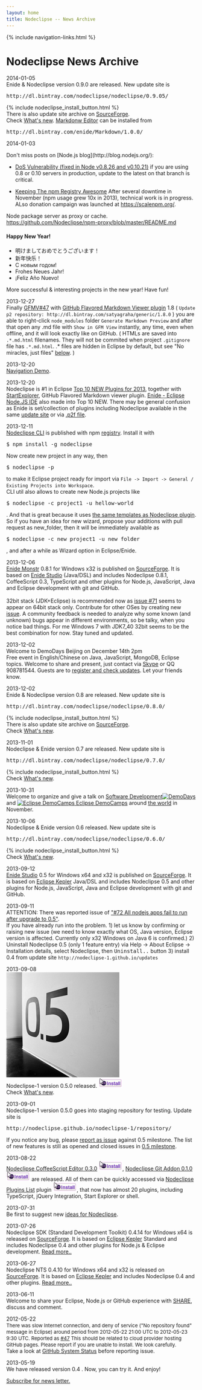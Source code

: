 ```yaml
---
layout: home
title: Nodeclipse -- News Archive
---
```


{% include navigation-links.html %}

# Nodeclipse News Archive

<p></p>

<p>	
	2014-01-05<br/>
	Enide & Nodeclipse version 0.9.0 are released. New update site is 
	<pre>http://dl.bintray.com/nodeclipse/nodeclipse/0.9.05/</pre>
	{% include nodeclipse_install_button.html %}</br>
	There is also update site archive on <a href="http://sourceforge.net/projects/nodeclipse">SourceForge</a>.<br/>
	Check <a href="/history">What's new</a>.
	<a href="/enide/tools/markdowneditor">Markdonw Editor</a> can be installed from
	<pre>http://dl.bintray.com/enide/Markdown/1.0.0/</pre>
</p>
<p>	
	2014-01-03<br/>
</p>
Don't miss posts on [Node.js blog](http://blog.nodejs.org/):

- [DoS Vulnerability (fixed in Node v0.8.26 and v0.10.21)](http://blog.nodejs.org/2013/10/22/cve-2013-4450-http-server-pipeline-flood-dos/)
 if you are using 0.8 or 0.10 servers in production, update to the latest on that branch is critical.
 
- [Keeping The npm Registry Awesome](http://blog.nodejs.org/2013/11/26/npm-post-mortem/) 
 After several downtime in November (npm usage grew 10x in 2013), technical work is in progress.
 ALso donation campaign was launched at <https://scalenpm.org/>.
 
 
Node package server as proxy or cache.
<https://github.com/Nodeclipse/npm-proxy/blob/master/README.md>

<p></p>
	<h4>Happy New Year!</h4>
	<ul>
		<li>明けましておめでとうございます！</li>
		<li>新年快乐！</li>
		<li>С новым годом!</li>
		<li>Frohes Neues Jahr!</li>
		<li>¡Feliz Año Nuevo!</li>
	</ul>
	<p>More successful & interesting projects in the new year! Have fun!        		
</p>

<p>
	2013-12-27<br/>
	Finally 
	<a href="https://github.com/satyagraha/gfm_viewer/issues/47">GFMV#47</a>				
	with <a href="/enide/tools/gfmv">GitHub Flavored Markdown Viewer plugin</a> 1.8 
	( <code>Update p2 repository: http://dl.bintray.com/satyagraha/generic/1.8.0</code> )
	you are  able to right-click 
	<code>node_modules</code> folder <code>Generate Markdown Preview</code>					
	and after that open any .md file with <code>Show in GFM View</code> instantly, any time, 
	even when offline, and it will look exactly like on GitHub.
	( HTMLs are saved into <code>.*.md.html</code> filenames.
	They will not be commited when project
	<code>.gitignore</code> file has <code>.*.md.html</code>.
	.* files are hidden in Eclipse by default, but see "No miracles, just files" <a href="/#usage">below</a>. )
</p>
<p>
	2013-12-20<br/>
	<a href="/demos/navigation">Navigation Demo</a>.
</p>
<p>
	2013-12-20<br/>
	Nodeclipse is #1 in Eclipse
	<a href="http://www.eclipse.org/community/eclipse_newsletter/2013/december/article2.php">Top 10 NEW Plugins for 2013</a>,
	together with <a href="/enide/tools/startexplorer">StartExplorer</a>, GitHub Flavored Markdown viewer plugin.
	<a href="/enide">Enide - Eclipse Node.JS IDE</a> also made into Top 10 NEW. There may be general confusion 
	as Enide is set/collection of plugins including Nodeclipse available in the same 
	<a href="http://www.nodeclipse.org/updates/">update site</a>
	or via <a href="http://marketplace.eclipse.org/content/enide-eclipse-nodejs-ide">.p2f file</a>.
</p>
<p>
	2013-12-11<br/>
	<a href="https://github.com/Nodeclipse/nodeclipse-1/tree/master/org.nodeclipse.ui/templates">Nodeclipse CLI</a> is published with npm  
	<a href="https://npmjs.org/package/nodeclipse">registry</a>.
	Install it with <pre>$ npm install -g nodeclipse</pre>
	Now create new project in any way, then <pre>$ nodeclipse -p</pre> to make it Eclipse project ready for import
	via <code>File -> Import -> General / Existing Projects into Workspace</code>.</br>
	CLI util also allows to create new Node.js projects like <pre>$ nodeclipse -c project1 -u hellow-world</pre>.
	And that is great because it uses 
	<a href="https://github.com/Nodeclipse/nodeclipse-1/tree/master/org.nodeclipse.ui/templates">the same templates as Nodeclipse plugin</a>.
	So if you have an idea for new wizard, propose your additions with pull request as new_folder,
	then it will be immediately available as <pre>$ nodeclipse -c new_project1 -u new_folder</pre>,
	and after a while as Wizard option in Eclipse/Enide. 
</p>
<p>
	2013-12-06<br/>
	<a href="/enide/monster/">Enide Monstr</a> 0.8.1 for Windows x32 is published on 
	<a href="https://sourceforge.net/projects/nodeclipse/files/Enide-Monstr/">SourceForge</a>.
	It is based on <a href="/enide/studio/">Enide Studio</a> (Java/DSL)
	and includes Nodeclipse 0.8.1, CoffeeScript 0.3, TypeScript and other plugins for Node.js, JavaScript,
	Java and Eclipse development with git and GitHub.<br/>
	<br/>
	32bit stack (JDK+Eclipse) is recommended now as <a href="https://github.com/Nodeclipse/nodeclipse-1/issues/71">issue #71</a>
	seems to appear on 64bit stack only. Contribute for other OSes by creating new
	<a href="https://github.com/Nodeclipse/nodeclipse-1/issues">issue</a>. 
	A community feedback is needed to analyze why
	some known (and unknown) bugs appear in different environments, so be talky, when you notice bad things. 
	For me Windows 7 with JDK7_40 32bit seems to be the best combination for now. 
	Stay tuned and updated.
</p>
<p>	
	2013-12-02<br/>
	Welcome to DemoDays Beijing on December 14th 2pm</br>
	Free event in English/Chinese on Java, JavaScript, MongoDB, Eclipse topics.
	Welcome to share and present, just contact via 
	<a href="callto://pverest">Skype</a> or QQ 908781544. 
	Guests are to <a href="https://yoopay.cn/event/76967677">register and check updates</a>.
	Let your friends know. 
</p>
<p>	
	2013-12-02<br/>
	Enide & Nodeclipse version 0.8 are released. New update site is 
	<pre>http://dl.bintray.com/nodeclipse/nodeclipse/0.8.0/</pre>
	{% include nodeclipse_install_button.html %}</br>
	There is also update site archive on <a href="http://sourceforge.net/projects/nodeclipse/files">SourceForge</a>.
  			<br/>
	Check <a href="/history">What's new</a>.
</p>
<p>	
	2013-11-01<br/>
	Nodeclipse & Enide version 0.7 are released. New update site is 
	<pre>http://dl.bintray.com/nodeclipse/nodeclipse/0.7.0/</pre>
	{% include nodeclipse_install_button.html %}
  			<br/>
	Check <a href="/history">What's new</a>.
</p>
<p>	
	2013-10-31<br/>
	Welcome to organize and give a talk on 
	<a href="http://demodays.github.io">Software Development<img alt="DemoDays" src="http://demodays.github.io/img/logo.png"></a>
	and <a href="http://wiki.eclipse.org/Eclipse_DemoCamps_November_2013">
	<img alt="Eclipse DemoCamps" src="http://wiki.eclipse.org/images/b/b7/Eclipse_DemoCamp_New.jpg" height="40" width="50">
	Eclipse DemoCamps</a> around 
	<a href="http://events.eclipse.org/">the world</a> in November.
</p>
<p>	
	2013-10-06<br/>
	Nodeclipse & Enide version 0.6 released. New update site is 
	<pre>http://dl.bintray.com/nodeclipse/nodeclipse/0.6.0/</pre>
	{% include nodeclipse_install_button.html %}
  			<br/>
	Check <a href="/history">What's new</a>.
</p>
<p>
	2013-09-12<br/>
	<a href="/enide/studio/">Enide Studio</a> 0.5 for Windows x64 and x32 is published on 
	<a href="https://sourceforge.net/projects/nodeclipse/files/Enide-Studio/">SourceForge</a>.
	It is based on <a href="http://www.eclipse.org/kepler/">Eclipse Kepler</a> Java/DSL
	and includes Nodeclipse 0.5 and other plugins for Node.js, JavaScript,
	Java and Eclipse development with git and GitHub.
</p>
<p>
	2013-09-11<br/>
	ATTENTION: There was reported issue of 
	<a href="https://github.com/Nodeclipse/nodeclipse-1/issues/72">"#72 All nodejs apps fail to run after upgrade to 0.5"</a>.
	<br/>
	If you have already run into the problem. 1) let us know by confirming or raising new issue (we need to know exactly
	 what OS, Java version, Eclipse version is affected. Currently only x32 Windows on Java 6 is confirmed.)
	2) Uninstall Nodeclipse 0.5 (only 1 feature entry) via 
	Help -> About Eclipse -> Installation details, select Nodeclipse, then <kbd>Uninstall..</kbd> button 
	3) install 0.4 from update site 
	<code>http://nodeclipse-1.github.io/updates</code>
</p>
<p>	
	2013-09-08<br/>
	<img src="/img/0.5.jpg"/><br/>
	Nodeclipse-1 version 0.5.0 released. <a href="http://marketplace.eclipse.org/marketplace-client-intro?mpc_install=759140"
         title="Drag and drop into a running Eclipse to install Nodeclipse">
  			<img src="/img/installbutton.png"/>
  			</a><br/>
	Check <a href="/history">What's new</a>.
</p>
<p>
	2013-09-01<br/>
	Nodeclipse-1 version 0.5.0 goes into staging repository for testing. Update site is
	<pre>http://nodeclipse.github.io/nodeclipse-1/repository/</pre>
	If you notice any bug, please <a href="https://github.com/Nodeclipse/nodeclipse-1/issues">report as issue</a>
	against 0.5 milestone. The list of new features is still as opened and closed issues in        		
	<a href="https://github.com/Nodeclipse/nodeclipse-1/issues?milestone=3">0.5 milestone</a>.
</p>
<p>
	2013-08-22<br/>
	<a href="/coffeescript">Nodeclipse CoffeeScript Editor 0.3.0</a>
	<a href="http://marketplace.eclipse.org/marketplace-client-intro?mpc_install=1097343" title="Drag and drop into a running Eclipse to install Nodeclipse CoffeeScript Editor">
	  <img src="/img/installbutton.png"/></a>,
	  <a href="/git/addon/">Nodeclipse Git Addon 0.1.0</a>
	  <a href="http://marketplace.eclipse.org/marketplace-client-intro?mpc_install=1076754">
	<img src="/img/installbutton.png"></a> are released.
	All of them can be quickly accessed via <a href="/updates/list">Nodeclipse Plugins List</a> plugin <a href="http://marketplace.eclipse.org/marketplace-client-intro?mpc_install=1084253">
	<img src="/img/installbutton.png"></a>,
	that now has almost 20 plugins, including TypeScript, jQuery Integration, Start Explorer or shell.
</p>
<p>
	2013-07-31<br/>
	Be first to suggest new <a href="http://nodeclipse.uservoice.com/forums/216804-general">ideas for Nodeclipse</a>.
</p>
<p>
	2013-07-26<br/>
	Nodeclipse SDK (Standard Development Toolkit) 0.4.14 for Windows x64 is released on <a href="https://sourceforge.net/projects/nodeclipse/files/Standard-Development-Kit/">SourceForge</a>.
	It is based on <a href="http://www.eclipse.org/kepler/">Eclipse Kepler</a> Standard
	 and includes Nodeclipse 0.4 and other plugins for Node.js & Eclipse development. <a href="/sdk/">Read more..</a>
</p>
<p>
	2013-06-27<br/>
	Nodeclipse NTS 0.4.10 for Windows x64 and x32 is released on <a href="https://sourceforge.net/projects/nodeclipse/files/Node-Tool-Suite/">SourceForge</a>.
	It is based on <a href="http://www.eclipse.org/kepler/">Eclipse Kepler</a>
	 and includes Nodeclipse 0.4 and other plugins. <a href="/nts/">Read more..</a>
</p>
<p>
	2013-06-11<br/>
	Welcome to share your Eclipse, Node.js or GitHub experience with
	 <a href="http://www.nodeclipse.org/share.html" class="docs">SHARE</a>,
	discuss and comment.
</p>
<p>
	2012-05-22<br/>
	<font size="2">There was slow Internet connection, and deny of service
	("No repository found" message in Eclipse)
	around period from 2012-05-22 21:00 UTC to 2012-05-23 9:30 UTC. 
	Reported as <a href="https://github.com/Nodeclipse/nodeclipse-1/issues/47">#47</a>
	This should be related to cloud provider hosting GitHub pages.
	Please report if you are unable to install. We look carefully.</font></br>
	Take a look at <a href="https://status.github.com/messages">GitHub System Status</a> before reporting issue.
</p>
<p>
	2013-05-19<br/>
	We have released version 0.4 . Now, you can try it. And enjoy!
</p>			

<p><a href="community/newsletter">Subscribe for news letter.</a></p>